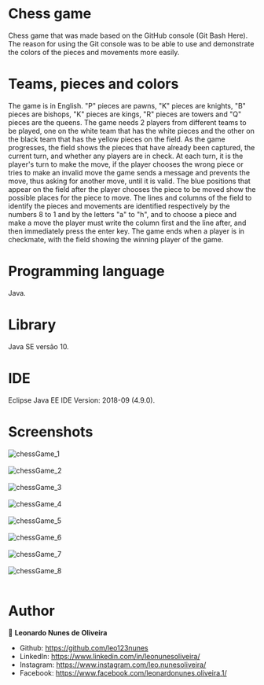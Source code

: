 # Chess game
Chess game that was made based on the GitHub console (Git Bash Here). The reason for using the Git console was to be able to use and demonstrate the colors of the pieces and movements more easily.

# Teams, pieces and colors

The game is in English. "P" pieces are pawns, "K" pieces are knights, "B" pieces are bishops, "K" pieces are kings, "R" pieces are towers and "Q" pieces are the queens. The game needs 2 players from different teams to be played, one on the white team that has the white pieces and the other on the black team that has the yellow pieces on the field. As the game progresses, the field shows the pieces that have already been captured, the current turn, and whether any players are in check. At each turn, it is the player's turn to make the move, if the player chooses the wrong piece or tries to make an invalid move the game sends a message and prevents the move, thus asking for another move, until it is valid. The blue positions that appear on the field after the player chooses the piece to be moved show the possible places for the piece to move. The lines and columns of the field to identify the pieces and movements are identified respectively by the numbers 8 to 1 and by the letters "a" to "h", and to choose a piece and make a move the player must write the column first and the line after, and then immediately press the enter key. The game ends when a player is in checkmate, with the field showing the winning player of the game.

# Programming language
Java.

# Library
Java SE versão 10.

# IDE
Eclipse Java EE IDE Version: 2018-09 (4.9.0).

# Screenshots
![chessGame_1](https://user-images.githubusercontent.com/53942734/143714947-9ca121a4-9299-42ed-875c-ea592b4161f3.png)<br></br>
![chessGame_2](https://user-images.githubusercontent.com/53942734/143714979-71cf39fb-b562-4a9c-9c19-e6709ecf5d9c.png)<br></br>
![chessGame_3](https://user-images.githubusercontent.com/53942734/143714991-7e802619-7f71-42ff-88f3-a6be4cab1524.png)<br></br>
![chessGame_4](https://user-images.githubusercontent.com/53942734/143715015-67262bea-bb66-4da7-a0cd-ea0a1031c224.png)<br></br>
![chessGame_5](https://user-images.githubusercontent.com/53942734/143715078-2e227d62-3190-4025-9578-34c9a14cbc03.png)<br></br>
![chessGame_6](https://user-images.githubusercontent.com/53942734/143715085-f05ea318-52bd-4123-a438-70e6ad3d1bba.png)<br></br>
![chessGame_7](https://user-images.githubusercontent.com/53942734/143715093-7bae8b1c-0eac-4767-ad2b-93a6a5a66b65.png)<br></br>
![chessGame_8](https://user-images.githubusercontent.com/53942734/143715100-f99c9280-99d9-4974-b3e6-170063be1851.png)<br></br>

# Author

👤 **Leonardo Nunes de Oliveira**

* Github: https://github.com/leo123nunes
* LinkedIn: https://www.linkedin.com/in/leonunesoliveira/
* Instagram: https://www.instagram.com/leo.nunesoliveira/
* Facebook: https://www.facebook.com/leonardonunes.oliveira.1/
